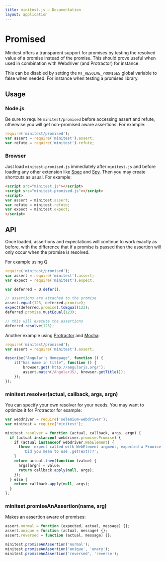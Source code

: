 ```yaml
---
title: minitest.js — Documentation
layout: application
---
```


# Promised

Minitest offers a transparent support for promises by testing the resolved value
of a promise instead of the promise. This should prove useful when used in
combination with Webdriver (and Protractor) for instance.

This can be disabled by setting the `MT_RESOLVE_PROMISES` global variable to
false when needed. For instance when testing a promises library.

## Usage

### Node.js

Be sure to require `minitest/promised` before accessing assert and refute,
otherwise you will get non-promised aware assertions. For example:

```javascript
require('minitest/promised');
var assert = require('minitest').assert;
var refute = require('minitest').refute;
```

### Browser

Just load `minitest-promised.js` immediately after `minitest.js` and before
loading any other extension like [Spec](spec.html) and [Spy](mock.html). Then you
may create shortcuts as usual. For example:

```html
<script src="minitest.js"></script>
<script src="minitest-promised.js"></script>
<script>
var assert = minitest.assert;
var refute = minitest.refute;
var expect = minitest.expect;
</script>
```

## API

Once loaded, assertions and expectations will continue to work exactly as
before, with the difference that if a promise is passed then the assertion will
only occur when the promise is resolved.

For example using [Q](http://github.com/kriskowal/q/):

```javascript
require('minitest/promised');
var assert = require('minitest').assert;
var expect = require('minitest').expect;

var deferred = Q.defer();

// assertions are attached to the promise
assert.equal(123, deferred.promise);
expect(deferred.promise).toEqual(123);
deferred.promise.mustEqual(123);

// this will execute the assertions
deferred.resolve(123);
```

Another example using [Protractor](http://github.com/angular/protractor) and
[Mocha](http://visionmedia.github.io/mocha/):

```javascript
require('minitest/promised');
var assert = require('minitest').assert;

describe("Angular's Homepage", function () {
    it("has name in title", function () {
        browser.get('http://angularjs.org/');
        assert.match(/AngularJS/, browser.getTitle());
    });
});
```

### minitest.resolver(actual, callback, args, argn)

You can specify your own resolver for your needs. You may want to optimize it
for Protractor for example:

```javascript
var webdriver = require('selenium-webdriver');
var minitest = require('minitest');

minitest.resolver = function (actual, callback, args, argn) {
  if (actual instanceof webdriver.promise.Promise) {
    if (actual instanceof webdriver.WebElement) {
      throw 'expect called with WebElement argment, expected a Promise. ' +
        'Did you mean to use .getText()?';
    }
    return actual.then(function (value) {
      args[argn] = value;
      return callback.apply(null, args);
    });
  } else {
    return callback.apply(null, args);
  }
};
```

### minitest.promiseAnAssertion(name, arg)

Makes an assertion aware of promises:

```javascript
assert.normal = function (expected, actual, message) {};
assert.unique = function (actual, message) {};
assert.reversed = function (actual, message) {};

minitest.promiseAnAssertion('normal');
minitest.promiseAnAssertion('unique', 'unary');
minitest.promiseAnAssertion('reversed', 'reverse');
```

